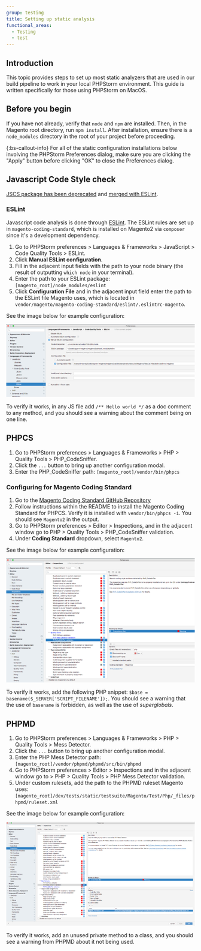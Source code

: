 ```yaml
---
group: testing
title: Setting up static analysis
functional_areas:
  - Testing
  - test
---
```


## Introduction

This topic provides steps to set up most static analyzers that are used in our build pipeline to work in your local PHPStorm environment. This guide is written specifically for those using PHPStorm on MacOS.

## Before you begin

If you have not already, verify that `node` and `npm` are installed. Then, in the Magento root directory, run `npm install`.  After installation, ensure there is a `node_modules` directory in the root of your project before proceeding.

{:bs-callout-info}
For all of the static configuration installations below involving the PHPStorm Preferences dialog, make sure you are clicking the "Apply" button before clicking "OK" to close the Preferences dialog.

## Javascript Code Style check

<InlineAlert variant="warning" />

[JSCS package has been deprecated](https://www.npmjs.com/package/jscs) and [merged with ESLint](https://eslint.org/blog/2016/04/welcoming-jscs-to-eslint).

### ESLint

<InlineAlert variant="info" />

Javascript code analysis is done through [ESLint](https://developer.adobe.com/commerce/php/coding-standards/js/#eslint-code-analysis).
The ESLint rules are set up in `magento-coding-standard`, which is installed on Magento2 via `composer` since it's a development dependency.

1. Go to PHPStorm preferences > Languages & Frameworks > JavaScript > Code Quality Tools > ESLint.
1. Click **Manual ESLint configuration**.
1. Fill in the adjacent input fields with the path to your node binary (the result of outputting `which node` in your terminal).
1. Enter the path to your ESLint package: `[magento_root]/node_modules/eslint`
1. Click **Configuration File** and in the adjacent input field enter the path to the ESLint file Magento uses, which is located in `vendor/magento/magento-coding-standard/eslint/.eslintrc-magento`.

See the image below for example configuration:

![ESLint](../../_images/guide/static-eslint.png)

To verify it works, in any JS file add `/** Hello world */` as a doc comment to any method, and you should see a warning about the comment being on one line.

## PHPCS

1. Go to PHPStorm preferences > Languages & Frameworks > PHP > Quality Tools > PHP_CodeSniffer.
1. Click the `...` button to bring up another configuration modal.
1. Enter the PHP_CodeSniffer path: `[magento_root]/vendor/bin/phpcs`

### Configuring for Magento Coding Standard

1. Go to the [Magento Coding Standard GitHub Repository](https://github.com/magento/magento-coding-standard)
1. Follow instructions within the README to install the Magento Coding Standard for PHPCS.  Verify it is installed with `vendor/bin/phpcs -i`.  You should see `Magento2` in the output.
1. Go to PHPStorm preferences > Editor > Inspections, and in the adjacent window go to PHP > Quality Tools > PHP_CodeSniffer validation.
1. Under **Coding Standard** dropdown, select `Magento2`.

See the image below for example configuration:

![PHPCS](../../_images/guide/static-codesniff.png)

To verify it works, add the following PHP snippet: `$base = basename($_SERVER['SCRIPT_FILENAME']);`.  You should see a warning that the use of `basename` is forbidden, as well as the use of _superglobals_.

## PHPMD

1. Go to PHPStorm preferences > Languages & Frameworks > PHP > Quality Tools > Mess Detector.
1. Click the `...` button to bring up another configuration modal.
1. Enter the PHP Mess Detector path: `[magento_root]/vendor/phpmd/phpmd/src/bin/phpmd`
1. Go to PHPStorm preferences > Editor > Inspections and in the adjacent window go to  > PHP > Quality Tools > PHP Mess Detector validation.
1. Under custom rulesets, add the path to the PHPMD ruleset Magento uses: `[magento_root]/dev/tests/static/testsuite/Magento/Test/Php/_files/phpmd/ruleset.xml`

See the image below for example configuration:

![PHPMD](../../_images/guide/static-md.png)

To verify it works, add an unused private method to a class, and you should see a warning from PHPMD about it not being used.
